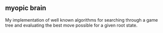 ## myopic brain

My implementation of well known algorithms for searching through a game tree and evaluating the best move possible for a
given root state.
